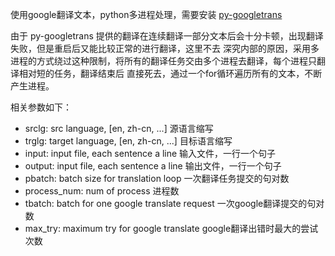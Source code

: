 
使用google翻译文本，python多进程处理，需要安装 [py-googletrans](https://github.com/ssut/py-googletrans)

由于 py-googletrans 提供的翻译在连续翻译一部分文本后会十分卡顿，出现翻译失败，但是重启后又能比较正常的进行翻译，这里不去
深究内部的原因，采用多进程的方式绕过这种限制，将所有的翻译任务交由多个进程去翻译，每个进程只翻译相对短的任务，翻译结束后
直接死去，通过一个for循环遍历所有的文本，不断产生进程。

相关参数如下：
- srclg: src language, [en, zh-cn, ...]           源语言缩写
- trglg: target language, [en, zh-cn, ...]        目标语言缩写
- input: input file, each sentence a line         输入文件，一行一个句子
- output: input file, each sentence a line        输出文件，一行一个句子
- pbatch: batch size for translation loop         一次翻译任务提交的句对数
- process_num: num of process                     进程数
- tbatch: batch for one google translate request  一次google翻译提交的句对数
- max_try: maximum try for google translate       google翻译出错时最大的尝试次数
